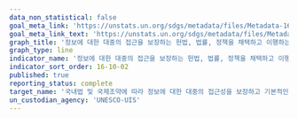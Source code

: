 ```yaml
---
data_non_statistical: false
goal_meta_link: 'https://unstats.un.org/sdgs/metadata/files/Metadata-16-10-02.pdf'
goal_meta_link_text: 'https://unstats.un.org/sdgs/metadata/files/Metadata-16-10-02.pdf'
graph_title: '정보에 대한 대중의 접근을 보장하는 헌법, 법률, 정책을 채택하고 이행하는 국가의 수'
graph_type: line
indicator_name: '정보에 대한 대중의 접근을 보장하는 헌법, 법률, 정책을 채택하고 이행하는 국가의 수'
indicator_sort_order: 16-10-02
published: true
reporting_status: complete
target_name: '국내법 및 국제조약에 따라 정보에 대한 대중의 접근성을 보장하고 기본적인 자유를 보호'
un_custodian_agency: 'UNESCO-UIS'
---
```

